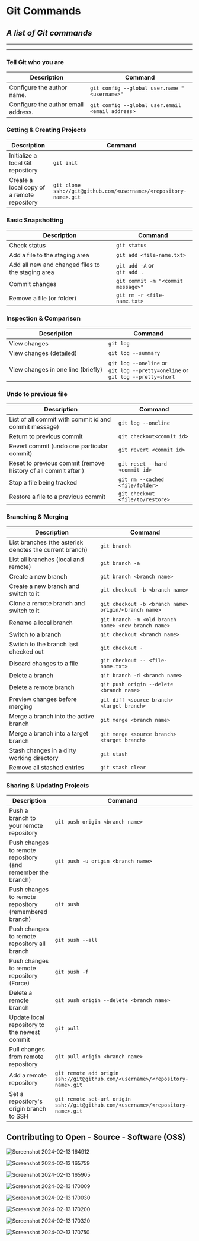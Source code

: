 Git Commands
============

_A list of Git commands_
--

___
___

### Tell Git who you are

| Description | Command |
| ------- | ----------- |
| Configure the author name.|`git config --global user.name "<username>"`|
| Configure the author email address.|`git config --global user.email <email address>`|


### Getting & Creating Projects

| Description | Command  |
| ------- | ----------- |
| Initialize a local Git repository | `git init` |
| Create a local copy of a remote repository | `git clone ssh://git@github.com/<username>/<repository-name>.git` |


### Basic Snapshotting

| Description | Command |
| ------- | ----------- |
| Check status | `git status` |
| Add a file to the staging area | `git add <file-name.txt>` |
| Add all new and changed files to the staging area | `git add -A` or <br> `git add .` |
| Commit changes | `git commit -m "<commit message>"` |
| Remove a file (or folder) | `git rm -r <file-name.txt>` |



### Inspection & Comparison

| Description | Command |
| ------- | ----------- |
| View changes | `git log` |
| View changes (detailed) | `git log --summary` |
| View changes in one line (briefly) | `git log --oneline` or <br> `git log --pretty=oneline` or<br> `git log --pretty=short` |



### Undo to previous file

| Description | Command |
| ------- | ----------- |
| List of all commit with commit id and commit message) | `git log --oneline` |
| Return to previous commit <commit id> | `git checkout<commit id>` |
| Revert commit <commit id> (undo one particular commit) | `git revert <commit id>` |
| Reset to previous commit <commit id> (remove history of all commit after <commit id> ) | `git reset --hard <commit id>`|
| Stop a file being tracked | `git rm --cached <file/folder>` |
| Restore a file to a previous commit| `git checkout <file/to/restore>` |



### Branching & Merging

| Description | Command |
| ------- | ----------- |
| List branches (the asterisk denotes the current branch) | `git branch` |
| List all branches (local and remote) | `git branch -a` |
| Create a new branch | `git branch <branch name>` |
| Create a new branch and switch to it | `git checkout -b <branch name>` |
| Clone a remote branch and switch to it | `git checkout -b <branch name> origin/<branch name>` |
| Rename a local branch | `git branch -m <old branch name> <new branch name>` |
| Switch to a branch | `git checkout <branch name>` |
| Switch to the branch last checked out | `git checkout -` |
| Discard changes to a file | `git checkout -- <file-name.txt>` |
| Delete a branch | `git branch -d <branch name>` |
| Delete a remote branch | `git push origin --delete <branch name>` |
| Preview changes before merging | `git diff <source branch>  <target branch>` |
| Merge a branch into the active branch | `git merge <branch name>` |
| Merge a branch into a target branch | `git merge <source branch> <target branch>` |
| Stash changes in a dirty working directory | `git stash` |
| Remove all stashed entries | `git stash clear` |


### Sharing & Updating Projects

| Description | Command |
| ------- | ----------- |
| Push a branch to your remote repository | `git push origin <branch name>` |
| Push changes to remote repository (and remember the branch) | `git push -u origin <branch name>` |
| Push changes to remote repository (remembered branch) | `git push` |
| Push changes to remote repository all branch | `git push --all` |
| Push changes to remote repository (Force) | `git push -f` |
| Delete a remote branch | `git push origin --delete <branch name>` |
| Update local repository to the newest commit | `git pull` |
| Pull changes from remote repository | `git pull origin <branch name>` |
| Add a remote repository | `git remote add origin ssh://git@github.com/<username>/<repository-name>.git` |
| Set a repository's origin branch to SSH | `git remote set-url origin ssh://git@github.com/<username>/<repository-name>.git` |



## Contributing to Open - Source - Software (OSS)

![Screenshot 2024-02-13 164912](https://github.com/Mrakheen/Git-Commands/assets/53326887/ab670d0f-7e79-416f-8b03-eee42eb0f2cb)

![Screenshot 2024-02-13 165759](https://github.com/Mrakheen/Git-Commands/assets/53326887/b12c1217-450a-413c-b2b3-4bd9d3d34b9e)

![Screenshot 2024-02-13 165905](https://github.com/Mrakheen/Git-Commands/assets/53326887/6fac04ae-2b34-4cc2-afbb-44d68fbb861f)

![Screenshot 2024-02-13 170009](https://github.com/Mrakheen/Git-Commands/assets/53326887/46066258-f01a-4fff-91da-befd60210d2a)

![Screenshot 2024-02-13 170030](https://github.com/Mrakheen/Git-Commands/assets/53326887/8cefe0ff-ec31-4d3f-91ed-0c57a88aa19a)

![Screenshot 2024-02-13 170200](https://github.com/Mrakheen/Git-Commands/assets/53326887/03cb8922-713f-4914-abab-a92d4416e1c7)

![Screenshot 2024-02-13 170320](https://github.com/Mrakheen/Git-Commands/assets/53326887/53b5b64e-3699-4e24-8d12-888b79811408)

![Screenshot 2024-02-13 170750](https://github.com/Mrakheen/Git-Commands/assets/53326887/774f163c-ce82-4730-a7f9-25c71e790f6c)
